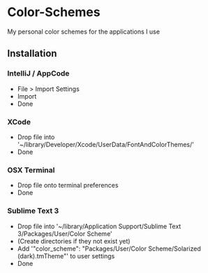 Color-Schemes
=============

My personal color schemes for the applications I use



## Installation


### IntelliJ / AppCode

- File > Import Settings
- Import
- Done


### XCode

- Drop file into '~/library/Developer/Xcode/UserData/FontAndColorThemes/'
- Done


### OSX Terminal

- Drop file onto terminal preferences
- Done


### Sublime Text 3

- Drop file into '~/library/Application Support/Sublime Text 3/Packages/User/Color Scheme'
- (Create directories if they not exist yet)
- Add '"color_scheme": "Packages/User/Color Scheme/Solarized (dark).tmTheme"' to user settings
- Done
